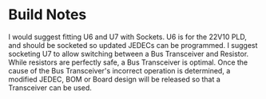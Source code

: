 # Build Notes

I would suggest fitting U6 and U7 with Sockets.  U6 is for the 22V10 PLD, and should be socketed so updated JEDECs can be programmed.  I suggest socketing U7 to allow switching between a Bus Transceiver and Resistor.  While resistors are perfectly safe, a Bus Transceiver is optimal.  Once the cause of the Bus Transceiver's incorrect operation is determined, a modified JEDEC, BOM or Board design will be released so that a Transceiver can be used.